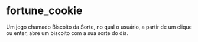 # fortune_cookie
Um jogo chamado Biscoito da Sorte, no qual o usuário, a partir de um clique ou enter, abre um biscoito com a sua sorte do dia. 
